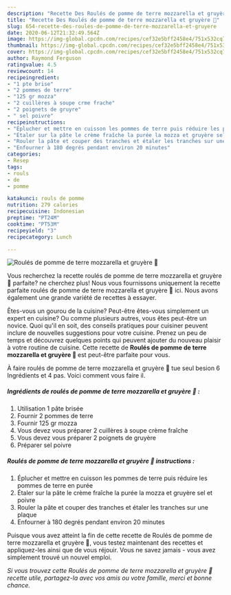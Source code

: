 ```yaml
---
description: "Recette Des Roulés de pomme de terre mozzarella et gruyère 🧀"
title: "Recette Des Roulés de pomme de terre mozzarella et gruyère 🧀"
slug: 654-recette-des-roules-de-pomme-de-terre-mozzarella-et-gruyere
date: 2020-06-12T21:32:49.564Z
image: https://img-global.cpcdn.com/recipes/cef32e5bff2458e4/751x532cq70/roules-de-pomme-de-terre-mozzarella-et-gruyere-🧀-photo-principale-de-la-recette.jpg
thumbnail: https://img-global.cpcdn.com/recipes/cef32e5bff2458e4/751x532cq70/roules-de-pomme-de-terre-mozzarella-et-gruyere-🧀-photo-principale-de-la-recette.jpg
cover: https://img-global.cpcdn.com/recipes/cef32e5bff2458e4/751x532cq70/roules-de-pomme-de-terre-mozzarella-et-gruyere-🧀-photo-principale-de-la-recette.jpg
author: Raymond Ferguson
ratingvalue: 4.5
reviewcount: 14
recipeingredient:
- "1 pte brise"
- "2 pommes de terre"
- "125 gr mozza"
- "2 cuillères à soupe crme frache"
- "2 poignets de gruyre"
- " sel poivre"
recipeinstructions:
- "Éplucher et mettre en cuisson les pommes de terre puis réduire les pommes de terre en purée"
- "Étaler sur la pâte le crème fraîche la purée la mozza et gruyère sel et poivre"
- "Rouler la pâte et couper des tranches et étaler les tranches sur une plaque"
- "Enfourner à 180 degrés pendant environ 20 minutes"
categories:
- Resep
tags:
- rouls
- de
- pomme

katakunci: rouls de pomme 
nutrition: 279 calories
recipecuisine: Indonesian
preptime: "PT24M"
cooktime: "PT53M"
recipeyield: "3"
recipecategory: Lunch

---
```



![Roulés de pomme de terre mozzarella et gruyère 🧀](https://img-global.cpcdn.com/recipes/cef32e5bff2458e4/751x532cq70/roules-de-pomme-de-terre-mozzarella-et-gruyere-🧀-photo-principale-de-la-recette.jpg)

Vous recherchez la recette roulés de pomme de terre mozzarella et gruyère 🧀 parfaite? ne cherchez plus! Nous vous fournissons uniquement la recette parfaite roulés de pomme de terre mozzarella et gruyère 🧀 ici. Nous avons également une grande variété de recettes à essayer.

Êtes-vous un gourou de la cuisine? Peut-être êtes-vous simplement un expert en cuisine? Ou comme plusieurs autres, vous êtes peut-être un novice. Quoi qu'il en soit, des conseils pratiques pour cuisiner peuvent inclure de nouvelles suggestions pour votre cuisine. Prenez un peu de temps et découvrez quelques points qui peuvent ajouter du nouveau plaisir à votre routine de cuisine. Cette recette de <strong> Roulés de pomme de terre mozzarella et gruyère 🧀 </strong> est peut-être parfaite pour vous.

<!--inarticleads1-->

À faire roulés de pomme de terre mozzarella et gruyère 🧀 tue seul besion 6 Ingrédients et 4 pas. Voici comment vous faire il.

##### Ingrédients de roulés de pomme de terre mozzarella et gruyère 🧀 :

1. Utilisation 1 pâte brisée
1. Fournir 2 pommes de terre
1. Fournir 125 gr mozza
1. Vous devez vous préparer 2 cuillères à soupe crème fraîche
1. Vous devez vous préparer 2 poignets de gruyère
1. Préparer  sel poivre




<!--inarticleads2-->

##### Roulés de pomme de terre mozzarella et gruyère 🧀 instructions :

1. Éplucher et mettre en cuisson les pommes de terre puis réduire les pommes de terre en purée
1. Étaler sur la pâte le crème fraîche la purée la mozza et gruyère sel et poivre
1. Rouler la pâte et couper des tranches et étaler les tranches sur une plaque
1. Enfourner à 180 degrés pendant environ 20 minutes




<!--inarticleads1-->

<p>
Puisque vous avez atteint la fin de cette recette de Roulés de pomme de terre mozzarella et gruyère 🧀, vous testez maintenant des recettes et appliquez-les ainsi que de vous réjouir. Vous ne savez jamais - vous avez simplement trouvé un nouvel emploi.
</p>

<p>
<i>Si vous trouvez cette Roulés de pomme de terre mozzarella et gruyère 🧀 recette utile, partagez-la avec vos amis ou votre famille, merci et bonne chance.</i>
</p>
